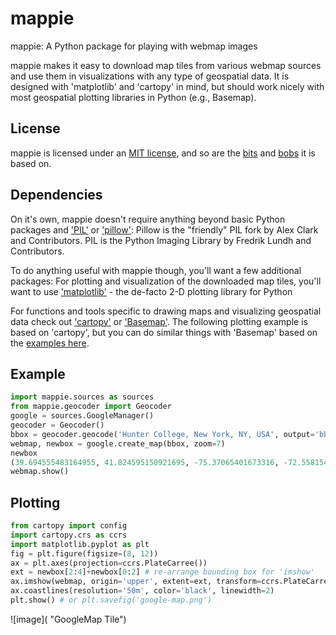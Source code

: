mappie
======

mappie: A Python package for playing with webmap images

mappie makes it easy to download map tiles from various webmap sources and use 
them in visualizations with any type of geospatial data. It is designed with 
'matplotlib' and 'cartopy' in mind, but should work nicely with most geospatial 
plotting libraries in Python (e.g., Basemap).

License
----------
mappie is licensed under an 
[MIT license](https://github.com/cfarmer/mappie/blob/master/LICENSE), 
and so are the [bits](https://github.com/geopy/geopy) and 
[bobs](https://github.com/cbick/osmviz) it is based on.

Dependencies
----------
On it's own, mappie doesn't require anything beyond basic Python packages and 
['PIL'](http://www.pythonware.com/products/pil/) or ['pillow'](http://python-imaging.github.io/Pillow/):
    Pillow is the "friendly" PIL fork by Alex Clark and Contributors.
    PIL is the Python Imaging Library by Fredrik Lundh and Contributors.

To do anything useful with mappie though, you'll want a few additional packages:
For plotting and visualization of the downloaded map tiles, you'll want 
to use ['matplotlib'](http://matplotlib.org/) - the de-facto 2-D plotting library for Python 
    
For functions and tools specific to drawing maps and visualizing geospatial
data check out ['cartopy'](http://scitools.org.uk/cartopy/) or ['Basemap'](http://matplotlib.org/basemap/).
The following plotting example is based on 'cartopy', but you can do 
similar things with 'Basemap' based on the [examples here](http://matplotlib.org/basemap/users/examples.html).

Example
----------

```python
import mappie.sources as sources
from mappie.geocoder import Geocoder
google = sources.GoogleManager()
geocoder = Geocoder()
bbox = geocoder.geocode('Hunter College, New York, NY, USA', output='bbox')
webmap, newbox = google.create_map(bbox, zoom=7)
newbox
(39.694555483164955, 41.824595150921695, -75.37065401673316, -72.55815401673317)
webmap.show()
```

Plotting
----------
```python
from cartopy import config
import cartopy.crs as ccrs
import matplotlib.pyplot as plt
fig = plt.figure(figsize=(8, 12))
ax = plt.axes(projection=ccrs.PlateCarree())
ext = newbox[2:4]+newbox[0:2] # re-arrange bounding box for 'imshow'
ax.imshow(webmap, origin='upper', extent=ext, transform=ccrs.PlateCarree())
ax.coastlines(resolution='50m', color='black', linewidth=2)
plt.show() # or plt.savefig('google-map.png')
```
![image]( "GoogleMap Tile")
